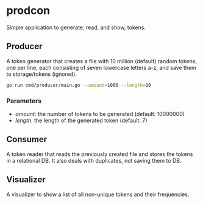 # prodcon
Simple application to generate, read, and show, tokens.

## Producer
A token generator that creates a file with 10 million (default) random tokens,
one per line, each consisting of seven lowercase letters a-z, and save them to
storage/tokens (ignored).
```bash
go run cmd/producer/main.go --amount=1000 --length=10
```
### Parameters
* *amount*: the number of tokens to be generated (default: 10000000)
* *length*: the length of the generated token (default: 7)

## Consumer
A token reader that reads the previously created file and stores the tokens in
a relational DB. It also deals with duplicates, not saving them to DB.

## Visualizer
A visualizer to show a list of all non-unique tokens and their frequencies.
